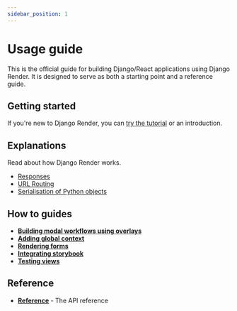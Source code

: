 ```yaml
---
sidebar_position: 1
---
```


# Usage guide

This is the official guide for building Django/React applications using Django Render. It is designed to serve as both a starting point and a reference guide.

## Getting started

If you're new to Django Render, you can [try the tutorial](./tutorial) or an introduction.

## Explanations

Read about how Django Render works.

 - [Responses](./explanations/responses)
 - [URL Routing](./explanations/routing)
 - [Serialisation of Python objects](./explanations/serialisation.md)

## How to guides

 - **[Building modal workflows using overlays](./how-to/overlays)**
 - **[Adding global context](./how-to/global-context)**
 - **[Rendering forms](./how-to/forms)**
 - **[Integrating storybook](./how-to/storybook)**
 - **[Testing views](./how-to/testing)**

## Reference

 - **[Reference](./reference)** - The API reference
